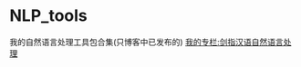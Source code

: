 # NLP_tools
我的自然语言处理工具包合集(只博客中已发布的)
[我的专栏:剑指汉语自然语言处理](http://blog.csdn.net/column/details/16265.html)
